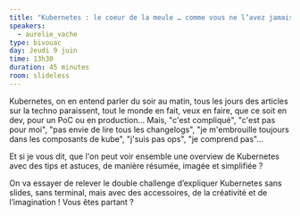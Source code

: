 ```yaml
---
title: "Kubernetes : le coeur de la meule … comme vous ne l’avez jamais vu"
speakers:
  - aurelie_vache 
type: bivouac
day: Jeudi 9 juin
time: 13h30
duration: 45 minutes
room: slideless
---
```


Kubernetes, on en entend parler du soir au matin, tous les jours des articles sur la techno paraissent, tout le monde en fait, veux en faire, que ce soit en dev, pour un PoC ou en production... Mais, "c'est compliqué", "c'est pas pour moi", "pas envie de lire tous les changelogs", "je m'embrouille toujours dans les composants de kube", "j'suis pas ops", "je comprend pas"... 

Et si je vous dit, que l'on peut voir ensemble une overview de Kubernetes avec des tips et astuces, de manière résumée, imagée et simplifiée ? 

On va essayer de relever le double challenge d’expliquer Kubernetes sans slides, sans terminal, mais avec des accessoires, de la créativité et de l’imagination ! Vous êtes partant ?
